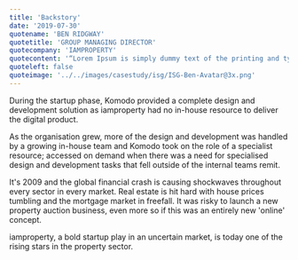```yaml
---
title: 'Backstory'
date: '2019-07-30'
quotename: 'BEN RIDGWAY'
quotetitle: 'GROUP MANAGING DIRECTOR'
quotecompany: 'IAMPROPERTY'
quotecontent: '“Lorem Ipsum is simply dummy text of the printing and typesetting industry. Lorem Ipsum has been the industry’s standard dummy text. Lorem Ipsum is simply dummy text of the printing and typesetting industry. Lorem Ipsum has been the industry’s standard dummy text ever since the 1500s.”'
quoteleft: false
quoteimage: '../../images/casestudy/isg/ISG-Ben-Avatar@3x.png'
---
```


During the startup phase, Komodo provided a complete design and development solution as iamproperty had no in-house resource to deliver the digital product.

As the organisation grew, more of the design and development was handled by a growing in-house team and Komodo took on the role of a specialist resource; accessed on demand when there was a need for specialised design and development tasks that fell outside of the internal teams remit.

It's 2009 and the global financial crash is causing shockwaves throughout every sector in every market. Real estate is hit hard with house prices tumbling and the mortgage market in freefall. It was risky to launch a new property auction business, even more so if this was an entirely new 'online' concept.

iamproperty, a bold startup play in an uncertain market, is today one of the rising stars in the property sector.
